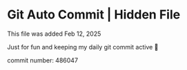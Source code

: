 # Git Auto Commit | Hidden File

This file was added Feb 12, 2025

Just for fun and keeping my daily git commit active 🤪

commit number: 486047
